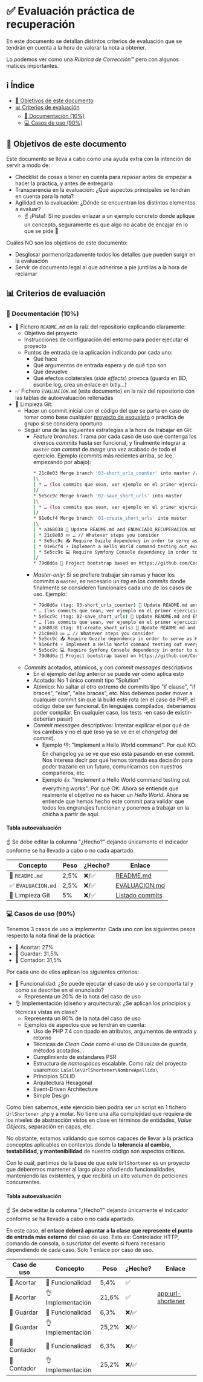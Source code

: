 # ✅ Evaluación práctica de recuperación

En este documento se detallan distintos criterios de evaluación que se tendrán en cuenta a la hora de valorar la nota a obtener.

Lo podemos ver como una _Rúbrica de Corrección™️_ pero con algunos matices importantes.

## ℹ️ Índice

* [🎯 Objetivos de este documento](#-objetivos-de-este-documento)
* [📊 Criterios de evaluación](#-criterios-de-evaluacin)
    * [📝 Documentación (10%)](#-documentacin-10)
    * [💻 Casos de uso (90%)](#-casos-de-uso-90)

## 🎯 Objetivos de este documento

Este documento se lleva a cabo como una ayuda extra con la intención de servir a modo de:

* Checklist de cosas a tener en cuenta para repasar antes de empezar a hacer la práctica, y antes de entregarla
* Transparencia en la evaluación: ¿Qué aspectos principales se tendrán en cuenta para la nota?
* Agilidad en la evaluación: ¿Dónde se encuentran los distintos elementos a evaluar?
    * ☝️ ¡Pista!: Si no puedes enlazar a un ejemplo concreto donde aplique un concepto, seguramente es que algo no acabe de encajar en lo que se pide 😬

Cuáles NO son los objetivos de este documento:

* Desglosar pormenorizadamente todos los detalles que pueden surgir en la evaluación
* Servir de documento legal al que adherirse a pie juntillas a la hora de reclamar

## 📊 Criterios de evaluación

### 📝 Documentación (10%)

* 👀 Fichero `README.md` en la raíz del repositorio explicando claramente:
    * Objetivo del proyecto
    * Instrucciones de configuración del entorno para poder ejecutar el proyecto
    * Puntos de entrada de la aplicación indicando por cada uno:
        * Qué hace
        * Qué argumentos de entrada espera y de qué tipo son
        * Qué devuelve
        * Qué efectos colaterales (_side effects_) provoca (guarda en BD, escribe log, crea un enlace en bitly…)
* ✅ Fichero `EVALUACION.md` (este documento) en la raíz del repositorio con las tablas de autoevaluación rellenadas
* 🔀 Limpieza Git:
    * Hacer un commit inicial con el código del que se parta en caso de tomar como base cualquier [proyecto de esqueleto](https://github.com/CodelyTV?q=skeleton&type=&language=php) o práctica de grupo si se considera oportuno
    * Seguir una de las siguientes estrategias a la hora de trabajar en Git:
        * _Feature branches_: 1 rama por cada caso de uso que contenga los diversos _commits_ hasta ser funcional, y finalmente integrar a `master` con _commit_ de _merge_ una vez acabado de todo el ejercicio. Ejemplo (commits más recientes arriba, se lee empezando por abajo):
            ```bash
            * 21c8e03 Merge branch '03-short_urls_counter' into master // ☝️ único commit de _merge_ en `master` desde la rama `03-bitly_short_url`
            |\
            | * … (los commits que sean, ver ejemplo en el primer ejercicio de abajo 👇)
            |/
            * 5e5cc9c Merge branch '02-save_short_urls' into master
            |\
            | * … (los commits que sean, ver ejemplo en el primer ejercicio de abajo 👇)
            |/
            * 91e6cf4 Merge branch '01-create_short_urls' into master
            |\
            | * a368038 👼 Update README.md and ENUNCIADO_RECUPERACION.md with the use case instructions
            | * 21c8e03 💤 … // Whatever steps you consider
            | * 5e5cc9c 📤 Require Guzzle dependency in order to serve as HTTP client for the bitly API
            | * 91e6cf4 ⚡ Implement a Hello World command testing out everything works
            | * 5e5cc9c 💻 Require Symfony Console dependency in order to serve as CLI
            |/
            * 79d8d6a 🚀 Project bootstrap based on https://github.com/CodelyTV/php-basic-skeleton
            ```
        * _Master-only_: Si se prefiere trabajar sin ramas y hacer los commits a `master`, es necesario un _tag_ en los _commits_ donde finalmente se consideren funcionales cada uno de los casos de uso. Ejemplo:
            ```bash
            * 79d8d6a (tag: 03-short_urls_counter) 👼 Update README.md and ENUNCIADO_RECUPERACION.md with the use case instructions
            * … (los commits que sean, ver ejemplo en el primer ejercicio de abajo 👇)
            * 5e5cc9c (tag: 02-save_short_urls) 👼 Update README.md and ENUNCIADO_RECUPERACION.md with the use case instructions
            * … (los commits que sean, ver ejemplo en el primer ejercicio de abajo 👇)
            * a368038 (tag: 01-create_short_urls) 👼 Update README.md and ENUNCIADO_RECUPERACION.md with the use case instructions
            * 21c8e03 💤 … // Whatever steps you consider
            * 5e5cc9c 📤 Require Guzzle dependency in order to serve as HTTP client for the bitly API
            * 91e6cf4 ⚡ Implement a Hello World command testing out everything works
            * 5e5cc9c 💻 Require Symfony Console dependency in order to serve as CLI
            * 79d8d6a 🚀 Project bootstrap based on https://github.com/CodelyTV/php-basic-skeleton
            ```
    * _Commits_ acotados, atómicos, y con _commit messages_ descriptivos
        * En el ejemplo del _log_ anterior se puede ver cómo aplica esto
        * Acotado: No 1 único commit tipo "Solution"
        * Atómico: No saltar al otro extremo de commits tipo "if clause", "if braces", "else", "else braces", etc. Nos debemos poder mover a cualquier commit sin que la build esté rota (en el caso de PHP, el código debe ser funcional. En lenguajes compilados, deberíamos poder compilar. En cualquier caso, los tests -en caso de existir- deberían pasar)
        * _Commit messages_ descriptivos: Intentar explicar el por qué de los cambios y no el qué (eso ya se ve en el _changelog_ del _commit_).
            * Ejemplo 👎: "Implement a Hello World command". Por qué KO: En changelog ya se ve que eso está pasando en ese commit. Nos interesa decir por qué hemos tomado esa decisión para poder trazarlo en un futuro, comunicarnos con nuestros compañeros, etc.
            * Ejemplo 👍: "Implement a Hello World command testing out everything works". Por qué OK: Ahora se entiende que realmente el objetivo no es hacer un _Hello World_. Ahora se entiende que hemos hecho este commit para validar que todos los engranajes funcionan y ponernos a trabajar en la chicha a partir de aquí.

#### Tabla autoevaluación

☝️ Se debe editar la columna "¿Hecho?" dejando únicamente el indicador conforme se ha llevado a cabo o no cada apartado.

| Concepto           | Peso | ¿Hecho? | Enlace                            |
| ------------------ | ---- | ------- | --------------------------------- |
| 👀 `README.md`     | 2,5% | ❌/✅   | [README.md](README.md)            |
| ✅ `EVALUACION.md` | 2,5% | ❌/✅   | [EVALUACION.md](EVALUACION.md)    |
| 🔀 Limpieza Git    | 5%   | ❌/✅   | [Listado commits](commits/master) |

### 💻 Casos de uso (90%)

Tenemos 3 casos de uso a implementar. Cada uno con los siguientes pesos respecto la nota final de la práctica:

* 🔗 Acortar: 27%
* 🏪 Guardar: 31,5%
* 🎰 Contador: 31,5%

Por cada uno de ellos aplican los siguientes criterios:

* 👀 Funcionalidad: ¿Se puede ejecutar el caso de uso y se comporta tal y como se describe en el enunciado?
    * Representa un 20% de la nota del caso de uso
* 👌 Implementación (diseño y arquitectura): ¿Se aplican los principios y técnicas vistas en clase?
    * Representa un 80% de la nota del caso de uso
    * Ejemplos de aspectos que se tendrán en cuenta:
        * Uso de PHP 7.4 con tipado en atributos, argumentos de entrada y retorno
        * Técnicas de _Clean Code_ como el uso de Cláusulas de guarda, métodos acotados…
        * Cumplimiento de estándares PSR
        * Estructura de _namespaces_ escalable. Como raíz del proyecto usaremos: `LaSalle\UrlShortener\NombreApellido\`
        * Principios SOLID
        * Arquitectura Hexagonal
        * Event-Driven Architecture
        * Simple Design

Como bien sabemos, este ejercicio bien podría ser un script en 1 fichero `UrlShortener.php` y a molar. No tiene una alta complejidad que requiera de los niveles de abstracción vistos en clase en términos de entidades, _Value Objects_, separación en capas, etc.

No obstante, estamos validando que somos capaces de llevar a la práctica conceptos aplicables en contextos donde la **tolerancia al cambio, testabilidad, y mantenibilidad** de nuestro código son aspectos críticos.

Con lo cuál, partimos de la base de que este `UrlShortener` es un proyecto que deberemos mantener al largo plazo añadiendo funcionalidades, manteniendo las existentes, y que recibirá un alto volumen de peticiones concurrentes.

#### Tabla autoevaluación

☝️ Se debe editar la columna "¿Hecho?" dejando únicamente el indicador conforme se ha llevado a cabo o no cada apartado.

En este caso, **el enlace deberá apuntar a la clase que represente el punto de entrada más externo** del caso de uso. Esto es: Controlador HTTP, comando de consola, o suscriptor del evento si fuera necesario dependiendo de cada caso. Solo 1 enlace por caso de uso.

| Caso de uso | Concepto          | Peso  | ¿Hecho? | Enlace |
| ----------- | ----------------- | ----- | ------- | ------ |
| 🔗 Acortar  | 👀 Funcionalidad  | 5,4%  |   ✅    |        |
| 🔗 Acortar  | 👌 Implementación | 21,6% |   ✅    |  [app:url-shortener](src/UrlShortened/Infrastructure/Ui/Cli/ShortenerCommand.php)      |
| 🏪 Guardar  | 👀 Funcionalidad  | 6,3%  | ❌/✅   |        |
| 🏪 Guardar  | 👌 Implementación | 25,2% | ❌/✅   |        |
| 🎰 Contador | 👀 Funcionalidad  | 6,3%  | ❌/✅   |        |
| 🎰 Contador | 👌 Implementación | 25,2% | ❌/✅   |        |

